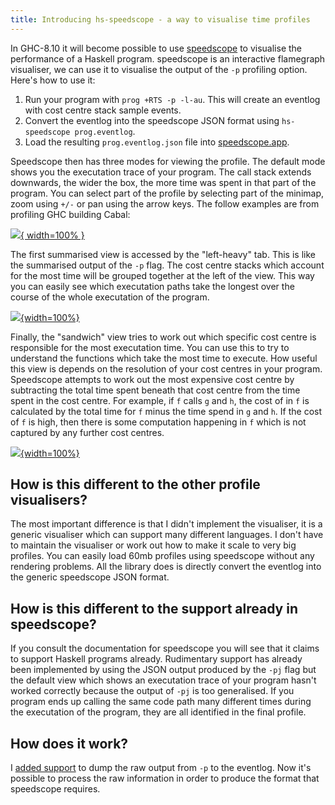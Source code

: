 ```yaml
---
title: Introducing hs-speedscope - a way to visualise time profiles
---
```


In GHC-8.10 it will become possible to use [speedscope](https://www.speedscope.app/) to visualise the
performance of a Haskell program. speedscope is an interactive flamegraph visualiser, we can use it to
visualise the output of the `-p` profiling option. Here's how to use it:

1. Run your program with `prog +RTS -p -l-au`. This will create an eventlog with cost centre stack sample events.
2. Convert the eventlog into the speedscope JSON format using `hs-speedscope prog.eventlog`.
3. Load the resulting `prog.eventlog.json` file into [speedscope.app](http://ww.speedscope.app).

Speedscope then has three modes for viewing the profile. The default mode shows you the executation trace of your
program. The call stack extends downwards, the wider the box, the more time was spent in that part of the program.
You can select part of the profile by selecting part of the minimap, zoom using `+/-` or pan using the arrow keys.
The follow examples are from profiling GHC building Cabal:

[![](/images/speedscope1.png){ width=100% }](/images/speedscope1.png)

The first summarised view is accessed by the "left-heavy" tab. This is like the summarised output of the `-p` flag.
The cost centre stacks which account for the most time will be grouped together at the left of the view. This way you
can easily see which executation paths take the longest over the course of the whole executation of the program.

[![](/images/speedscope2.png){width=100%}](/images/speedscope2.png)

Finally, the "sandwich" view tries to work out which specific cost centre is responsible for the most executation time.
You can use this to try to understand the functions which take the most time to execute.
How useful this view is depends on the resolution of your cost centres in your program. Speedscope attempts to work out the
most expensive cost centre by subtracting the total time spent beneath that cost centre from the time spent in the cost centre.
For example, if `f` calls `g` and `h`, the cost of in `f` is calculated by the total time for `f` minus the time spend in `g` and `h`.
If the cost of `f` is high, then there is some computation happening in `f` which is not captured by any further cost centres.

[![](../images/speedscope3.png){width=100%}](/image/speedscope3.png)

## How is this different to the other profile visualisers?

The most important difference is that I didn't implement the visualiser, it is a generic visualiser which can support many different languages.
I don't have to maintain the visualiser or work out how to make it scale to very big profiles. You can easily load
60mb profiles using speedscope without any rendering problems. All the library does is directly convert the eventlog into
the generic speedscope JSON format.

## How is this different to the support already in speedscope?

If you consult the documentation for speedscope you will see that it claims to support Haskell programs already.
Rudimentary support has already been implemented by using the JSON output produced by the `-pj` flag but
the default view which shows an executation trace of your program hasn't worked correctly because the output
of `-pj` is too generalised. If you program ends up calling the same code path many different times during the
executation of the program, they are all identified in the final profile.

## How does it work?

I [added support](https://gitlab.haskell.org/ghc/ghc/merge_requests/1927) to dump the raw output from `-p` to the eventlog.
Now it's possible to process the raw information in order to produce the format that speedscope requires.

